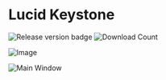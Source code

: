 # Lucid Keystone

![Release version badge](https://img.shields.io/github/v/release/DerHiraz/LucidKeystone?style=flat-square)
![Download Count](https://img.shields.io/github/downloads/DerHiraz/LucidKeystone/total?style=flat-square)

![Image](https://i.gyazo.com/a558e6cdeb1b873f0bfe77627ecc92f6.png)

![Main Window](https://i.gyazo.com/a05d968746c782f9d10679efdba8af52.png)
